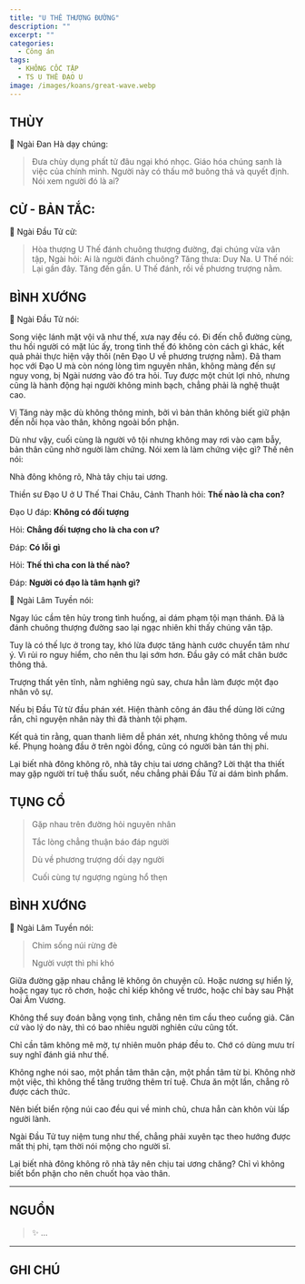 ```yaml
---
title: "U THÊ THƯỢNG ĐƯỜNG"
description: ""
excerpt: ""
categories:
  - Công án
tags:
  - KHÔNG CỐC TẬP
  - TS U THÊ ĐẠO U
image: /images/koans/great-wave.webp
---
```


## THÙY

📢 Ngài Đan Hà dạy chúng:

> Đưa chùy dụng phất tử đâu ngại khó nhọc. Giáo hóa chúng sanh là việc của chính mình. Người này có thấu mở buông thả và quyết định. Nói xem người đó là ai?

## CỬ - BẢN TẮC:

📢 Ngài Đầu Tử cử:

> Hòa thượng U Thế đánh chuông thượng đường, đại chúng vừa vân tập, Ngài hỏi: Ai là người đánh chuông?
Tăng thưa: Duy Na.
U Thế nói: Lại gần đây.
Tăng đến gần.
U Thế đánh, rồi về phương trượng nằm.

## BÌNH XƯỚNG

📢 Ngài Đầu Tử nói:

Song việc lánh mặt vội vã như thế, xưa nay đều có. Đi đến chỗ đường cùng, thu hồi người có mặt lúc ấy, trong tình thế đó không còn cách gì khác, kết quả phải thực hiện vậy thôi (nên Đạo U về phương trượng nằm). Đã tham học với Đạo U mà còn nóng lòng tìm nguyên nhân, không màng đến sự nguy vong, bị Ngài nương vào đó tra hỏi. Tuy được một chút lợi nhỏ, nhưng cũng là hành động hại người không minh bạch, chẳng phải là nghệ thuật cao.

Vị Tăng này mặc dù không thông minh, bởi vì bản thân không biết giữ phận đến nỗi họa vào thân, không ngoài bổn phận. 

Dù như vậy, cuối cùng là người vô tội nhưng không may rơi vào cạm bẫy, bản thân cũng nhờ người làm chứng. Nói xem là làm chứng việc gì? Thế nên nói:

Nhà đông không rõ,
Nhà tây chịu tai ương.

Thiền sư Đạo U ở U Thế Thai Châu, Cảnh Thanh hỏi: **Thế nào là cha con?**

Đạo U đáp: **Không có đối tượng**

Hỏi: **Chẳng đối tượng cho là cha con ư?**

Đáp: **Có lỗi gì**

Hỏi: **Thế thì cha con là thế nào?**

Đáp: **Người có đạo là tâm hạnh gì?**

📢 Ngài Lâm Tuyền nói: 

Ngay lúc cầm tên hủy trong tình huống, ai dám phạm tội mạn thánh. Đã là đánh chuông thượng đường sao lại ngạc nhiên khi thấy chúng vân tập. 

Tuy là có thế lực ở trong tay, khó lừa được tăng hành cước chuyển tâm như ý. Vì rủi ro nguy hiểm, cho nên thu lại sớm hơn. Đầu gây có mắt chân bước thông thả. 

Trượng thất yên tĩnh, nằm nghiêng ngủ say, chưa hẳn làm được một đạo nhân vô sự.

Nếu bị Đầu Tử từ đầu phán xét. Hiện thành công án đâu thể dùng lời cứng rắn, chỉ nguyện nhân này thì đã thành tội phạm. 

Kết quả tin rằng, quan thanh liêm dễ phán xét, nhưng không thông về mưu kế. Phụng hoàng đầu ở trên ngòi đồng, cũng có người bàn tán thị phi. 

Lại biết nhà đông không rõ, nhà tây chịu tai ương chăng? Lời thật tha thiết may gặp người trí tuệ thấu suốt, nếu chẳng phải Đầu Tử ai dám bình phẩm.

## TỤNG CỔ

> Gặp nhau trên đường hỏi nguyên nhân
>
> Tắc lòng chẳng thuận báo đáp người
> 
> Dù về phương trượng dối dạy người
> 
> Cuối cùng tự ngượng ngùng hổ thẹn

## BÌNH XƯỚNG

📢 Ngài Lâm Tuyền nói:

> Chim sống núi rừng đè
> 
> Người vượt thì phi khó

Giữa đường gặp nhau chẳng lẽ không ôn chuyện cũ. Hoặc nương sự hiển lý, hoặc ngay tục rõ chơn, hoặc chỉ kiếp không về trước, hoặc chỉ bày sau Phật Oai Âm Vương. 

Không thể suy đoán bằng vọng tình, chẳng nên tìm cầu theo cuồng giả. Căn cứ vào lý do này, thì có bao nhiêu người nghiên cứu cũng tốt.

Chỉ cần tâm không mê mờ, tự nhiên muôn pháp đều to. Chớ có dùng mưu trí suy nghĩ đánh giá như thế.

Không nghe nói sao, một phần tâm thân cận, một phần tâm từ bi. Không nhờ một việc, thì không thể tăng trưởng thêm trí tuệ. Chưa ăn một lần, chẳng rõ được cách thức.

Nên biết biển rộng núi cao đều qui về minh chủ, chưa hẳn càn khôn vùi lấp người lành. 

Ngài Đầu Tử tuy niệm tung như thế, chẳng phải xuyên tạc theo hướng được mất thị phi, tạm thời nói mộng cho người sĩ. 

Lại biết nhà đông không rõ nhà tây nên chịu tai ương chăng? Chỉ vì không biết bổn phận cho nên chuốt họa vào thân.

<hr class="blog-rule" />

## NGUỒN

> ✨ ...

<hr class="blog-rule" />

## GHI CHÚ

[^1]: ⭐️ <a href="/masters/" target="_blank">🔗 TS U THÊ ĐẠO U</a>
